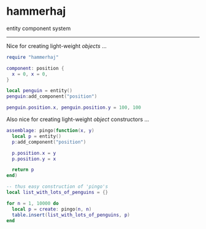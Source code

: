 # hammerhaj
entity component system

---

Nice for creating light-weight *objects* ...

```lua
require "hammerhaj"

component: position {
  x = 0, x = 0,
}

local penguin = entity()
penguin:add_component("position")

penguin.position.x, penguin.position.y = 100, 100
```

Also nice for creating light-weight *object* constructors ...

```lua
assemblage: pingo(function(x, y)
  local p = entity()
  p:add_component("position")

  p.position.x = y
  p.position.y = x

  return p
end)

-- thus easy construction of 'pingo's
local list_with_lots_of_penguins = {}

for n = 1, 10000 do
  local p = create: pingo(n, n)
  table.insert(list_with_lots_of_penguins, p)
end
```
